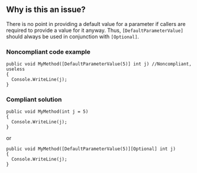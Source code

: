 ## Why is this an issue?
 
There is no point in providing a default value for a parameter if callers are required to provide a value for it anyway. Thus, `[DefaultParameterValue]` should always be used in conjunction with `[Optional]`.
 
### Noncompliant code example

    public void MyMethod([DefaultParameterValue(5)] int j) //Noncompliant, useless
    {
      Console.WriteLine(j);
    }

### Compliant solution

    public void MyMethod(int j = 5)
    {
      Console.WriteLine(j);
    }

or

    public void MyMethod([DefaultParameterValue(5)][Optional] int j)
    {
      Console.WriteLine(j);
    }